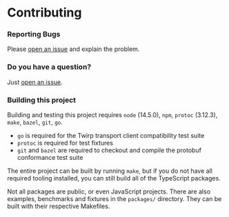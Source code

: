 Contributing
============


### Reporting Bugs

Please [open an issue](https://github.com/timostamm/protobuf-ts/issues/new) and explain the 
problem.


### Do you have a question?

Just [open an issue](https://github.com/timostamm/protobuf-ts/issues/new).


### Building this project 

Building and testing this project requires `node` (14.5.0), `npm`, `protoc` (3.12.3), 
`make`, `bazel`, `git`, `go`.  

- `go` is required for the Twirp transport client compatibility test suite
- `protoc` is required for test fixtures
- `git` and `bazel` are required to checkout and compile the protobuf conformance test 
  suite

The entire project can be built by running `make`, but if you do not have all required
tooling installed, you can still build all of the TypeScript packages. 


Not all packages are public, or even JavaScript projects. There are also examples, 
benchmarks and fixtures in the `packages/` directory. They can be built with their 
respective Makefiles.
